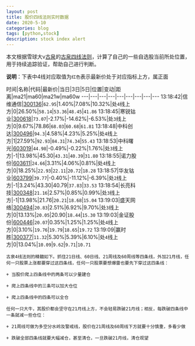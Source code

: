 ```yaml
---
layout: post
title: 股价四线法则实时数据
date: 2020-5-10
categories: blog
tags: [python,stock]
description: stock index alert
---
```



本文根据雪球大v[古泉](https://xueqiu.com/u/7148646888)的[古泉四线法则](https://xueqiu.com/7148646888/130498192)，计算了自己的一些自选股当前所处位置，用于持续追踪验证，帮助自己进行判断。

**说明**：下表中4线对应取值为`红色`表示最新价处于对应指标上方，属正面

时间|名称|代码|最新价|当日|3日|5日|位置|变动|距离|ma21|ma60|ma21w|ma60w
---|---|---|---|---|---|---|---|---
13:18:42|信维通信|[300136](https://xueqiu.com/S/SZ300136)|`62.95`|1.40%|7.08%|10.32%|处`4`线上方|0|26.50%|`58.14`|`53.36`|`48.45`|`41.86`
13:18:45|寒锐钴业|[300618](https://xueqiu.com/S/SZ300618)|`73.07`|-2.17%|-14.62%|-6.53%|处`3`线上方|0|9.67%|78.86|`68.03`|`60.68`|`61.81`
13:18:48|中科创达|[300496](https://xueqiu.com/S/SZ300496)|`94.3`|4.58%|4.23%|5.25%|处`4`线上方|1|27.59%|`92.93`|`84.31`|`74.34`|`55.43`
13:18:53|中科曙光|[603019](https://xueqiu.com/S/SH603019)|`44.98`|-0.49%|-0.22%|1.76%|处`3`线上方|-1|13.98%|45.30|`43.31`|`40.39`|`31.80`
13:18:55|诺力股份|[603611](https://xueqiu.com/S/SH603611)|`24.66`|3.31%|4.06%|0.81%|处`4`线上方|0|18.25%|`22.93`|`22.11`|`20.72`|`18.28`
13:18:57|华友钴业|[603799](https://xueqiu.com/S/SH603799)|`39.77`|-0.40%|-11.12%|-6.39%|处`2`线上方|-1|3.24%|43.30|40.79|`37.83`|`33.53`
13:18:54|长亮科技|[300348](https://xueqiu.com/S/SZ300348)|`21.16`|2.57%|0.85%|0.99%|处`3`线上方|-1|13.98%|21.76|`20.21`|`18.68`|`15.04`
13:19:03|盛天网络|[300494](https://xueqiu.com/S/SZ300494)|`20.83`|2.51%|6.92%|9.70%|处`3`线上方|0|13.13%|`20.05`|20.90|`18.44`|`15.30`
13:19:03|金证股份|[600446](https://xueqiu.com/S/SH600446)|`20.07`|0.35%|1.25%|1.25%|处`4`线上方|0|3.10%|`19.76`|`19.79`|`18.65`|`19.72`
13:19:09|赢时胜|[300377](https://xueqiu.com/S/SZ300377)|`11.32`|5.30%|5.39%|6.10%|处`4`线上方|0|13.04%|`10.09`|`9.62`|`9.71`|`10.71`

```
古泉4线法则的精髓如下。抓住21日线、60日线、21周线及60周线等四条线，外加21月线，任何一只股票上涨都要穿过这四条线，任何一只股票要想爆雷也要先下穿过这四条线：

+ 当股价爬上四条线中的两条可以少量建仓

+ 爬上四条线中的三条可以加大仓位

+ 爬上四条线中的四条可以全仓

任何一只大牛，其股价都会坚守在21月线上方，不会轻易跌破21月线；相反，每跌破四条线中一条就减一些仓位：

+ 21周线可做为多空分水岭及警戒线，股价在21周线及60周线下方就要十分慎重，多看少做

+ 跌破全部四条线就要大幅减仓，甚至清仓，一旦跌破21月线，清仓观望
```